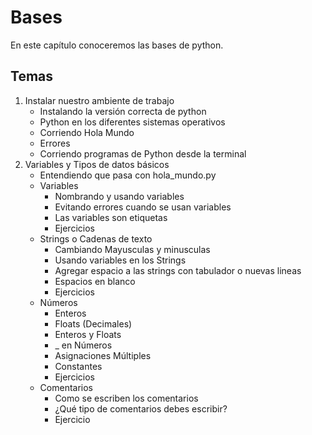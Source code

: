 # Bases

En este capítulo conoceremos las bases de python.

## Temas

1. Instalar nuestro ambiente de trabajo
    * Instalando la versión correcta de python
    * Python en los diferentes sistemas operativos
    * Corriendo Hola Mundo
    * Errores
    * Corriendo programas de Python desde la terminal
2. Variables y Tipos de datos básicos
    * Entendiendo que pasa con hola_mundo.py
    * Variables
        * Nombrando y usando variables
        * Evitando errores cuando se usan variables
        * Las variables son etiquetas
        * Ejercicios
    * Strings o Cadenas de texto
        * Cambiando Mayusculas y minusculas
        * Usando variables en los Strings
        * Agregar espacio a las strings con tabulador o nuevas lineas
        * Espacios en blanco
        * Ejercicios
    * Números
        * Enteros
        * Floats (Decimales)
        * Enteros y Floats
        * _ en Números
        * Asignaciones Múltiples
        * Constantes
        * Ejercicios
    * Comentarios
        * Como se escriben los comentarios
        * ¿Qué tipo de comentarios debes escribir?
        * Ejercicio
